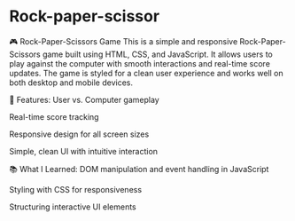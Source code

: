 # Rock-paper-scissor

🎮 Rock-Paper-Scissors Game
This is a simple and responsive Rock-Paper-Scissors game built using HTML, CSS, and JavaScript. It allows users to play against the computer with smooth interactions and real-time score updates. The game is styled for a clean user experience and works well on both desktop and mobile devices.

🔧 Features:
User vs. Computer gameplay

Real-time score tracking

Responsive design for all screen sizes

Simple, clean UI with intuitive interaction

📚 What I Learned:
DOM manipulation and event handling in JavaScript

Styling with CSS for responsiveness

Structuring interactive UI elements
